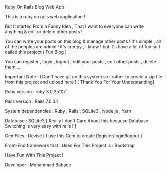 Ruby On Rails Blog Web App

This is a ruby on rails web application !

But It started From a Funny Idea , That I want to everyone can write anything & edit or delete other posts !

You can write your posts on this blog & manage other posts ! it's simple , all of the peoples are admin ! it's creepy , I know ! but it's have a lot of fun so I called this project ( Fun Blog )

You can register , login , logout , edit your posts , edit other posts , delete them ...

Important Note : I Don't have git on this system so I rather to create a zip file from this project and upload here ! [ Thank You For Your Understanding]

Ruby version : ruby 3.0.2p107

Rails version : Rails 7.0.3.1

System dependencies : Ruby , Rails , SQLite3 , Node.js , Yarn

Database : SQLite3 [ Really I don't Care About this because Database Switching is very easy with rails ! ]

GemFiles : Devise [ I use this Gem to create Register/login/logout ]

Front-End framework that I Used For This Project is : Bootstrap

Have Fun With This Project !

Developer : Mohammad Babaee
